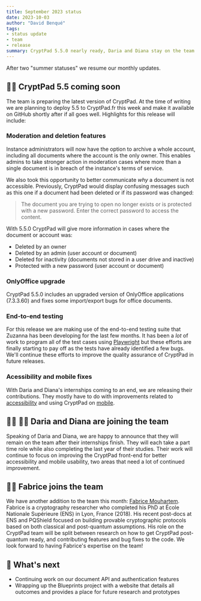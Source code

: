 ```yaml
---
title: September 2023 status
date: 2023-10-03
author: "David Benqué"
tags:
- status update
- team
- release
summary: CryptPad 5.5.0 nearly ready, Daria and Diana stay on the team and Fabrice joins
---
```


After two "summer statuses" we resume our monthly updates.

## 🚀🔭 CryptPad 5.5 coming soon

The team is preparing the latest version of CryptPad. At the time of writing we are planning to deploy 5.5 to CryptPad.fr this week and make it available on GitHub shortly after if all goes well. Highlights for this release will include:

### Moderation and deletion features

Instance administrators will now have the option to archive a whole  account, including all documents where the account is the only owner. This enables admins to take stronger action in moderation cases where more than a single document is in breach of the instance's terms of service.

We also took this opportunity to better communicate _why_ a document is not accessible. Previously, CryptPad would display confusing messages such as this one if a document had been deleted or if its password was changed:

> The document you are trying to open no longer exists or is protected with a new password. Enter the correct password to access the content.

With 5.5.0 CryptPad will give more information in cases where the document or account was: 

- Deleted by an owner
- Deleted by an admin (user account or document)
- Deleted for inactivity (documents not stored in a user drive and inactive)
- Protected with a new password (user account or document)

### OnlyOffice upgrade

CryptPad 5.5.0 includes an upgraded version of OnlyOffice applications (7.3.3.60) and fixes some import/export bugs for office documents.

### End-to-end testing 

For this release we are making use of the end-to-end testing suite that Zuzanna has been developing for the last few months. It has been a _lot_ of work to program all of the test cases using [Playwright](https://playwright.dev/) but these efforts are finally starting to pay off as the tests have already identified a few bugs. We'll continue these efforts to improve the quality assurance of CryptPad in future releases.

### Acessibility and mobile fixes

With Daria and Diana's internships coming to an end, we are releasing their contributions. They mostly have to do with improvements related to [accessibility](https://github.com/orgs/cryptpad/projects/5) and using CryptPad on [mobile](https://github.com/orgs/cryptpad/projects/6).

## 🧑‍🔬 🧑‍🔬 Daria and Diana are joining the team

Speaking of Daria and Diana, we are happy to announce that they will remain on the team after their internships finish. They will each take a part time role while also completing the last year of their studies. Their work will continue to focus on improving the CryptPad front-end for better accessibility and mobile usability, two areas that need a lot of continued improvement.

## 🧑‍🔬 Fabrice joins the team

We have another addition to the team this month: [Fabrice Mouhartem](https://fmouhart.epheme.re/). Fabrice is a cryptography researcher who completed his PhD at École Nationale Supérieure (ENS) in Lyon, France (2018). His recent post-docs at ENS and PQShield focused on building provable cryptographic protocols based on both classical and post-quantum assumptions. His role on the CryptPad team will be split between research on how to get CryptPad post-quantum ready, and contributing features and bug fixes to the code. We look forward to having Fabrice's expertise on the team!

## 🔭 What's next

- Continuing work on our document API and authentication features
- Wrapping up the Blueprints project with a website that details all outcomes and provides a place for future research and prototypes
